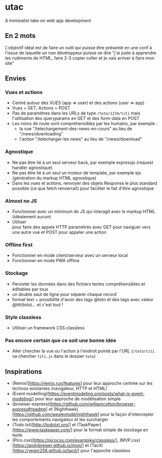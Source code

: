 # utac

A minimalist take on web app development

## En 2 mots

L'objectif idéal est de faire un outil qui puisse être présenté en une conf à l'issue de laquelle un non développeur puisse se dire "j'ai juste à apprendre les rudiments de HTML, faire 2-3 copier coller et je vais arriver à faire mon site"

## Envies

### Vues et actions

- Centré autour des VUES (app => user) et des actions (user => app)
- Vues = GET, Actions = POST
- Pas de paramètres dans les URLs de type `/toto/1234/titi` mais l'utilisation des queryparams en GET et des form-data en POST
- Les noms de route sont compréhensibles par les humains, par exemple :
    - la vue "/telechargement-des-news-en-cours" au lieu de "/news/downloading"
    - l'action "/telecharger-les news" au lieu de "/news/download"

### Agnostique

- Ne pas être lié à un seul serveur back, par exemple expressjs (request handler agnostique)
- Ne pas être lié à un seul un moteur de template, par exemple ejs (génération du markup HTML agnostique)
- Dans les vues et actions, renvoyer des objets Response le plus standard possible (ce que fetch renverrait) pour faciliter le fait d'être agnostique

### Almost no JS

- Fonctionner avec un minimum de JS qui interagit avec le markup HTML (idéalement aucun)
- Utiliser <form> pour faire des appels HTTP paramétrés avec GET pour naviguer vers une autre vue et POST pour appeler une action

### Offline first

- Fonctionner en mode client/serveur avec un serveur local
- Fonctionner en mode PWA offline

### Stockage

- Persister les données dans des fichiers textes compréhensibles et éditables par tous
- un double saut de ligne pour séparer chaque record
- format text + possibilité d'avoir des tags @toto et des tags avec valeur @titi(toto)... et c'est tout !

### Style classless

- Utiliser un framework CSS classless

### Pas encore certain que ce soit une bonne idée

- Aller chercher la vue ou l'action à l'endroit pointé par l'URL (`/toto/titi` va chercher `titi.js` dans le dossier `toto`)

## Inspirations

- (Remix)[https://remix.run/features] pour leur approche centrée sur les technos existantes (navigateur, HTTP et HTML)
- (Event modelling)[https://eventmodeling.org/posts/what-is-event-modeling/] pour leur approche de modélisation simple
- (browser-express)[https://github.com/williamcotton/browser-express#readme] et (Nighthawk)[https://github.com/wesleytodd/nighthawk] pour la façon d'intercepter les comportements navigateur et les surcharger
- (Todo.txt)[http://todotxt.org/] et (TaskPaper)[https://www.taskpaper.com/] pour le format simple de stockage en texte
- (Pico.css)[https://picocss.com/examples/classless/], (MVP.css)[https://andybrewer.github.io/mvp/] et (Tacit)[https://yegor256.github.io/tacit/] pour l'appoche classless
